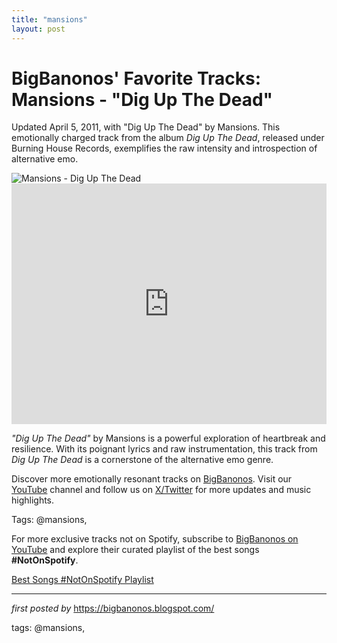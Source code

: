 ```yaml
---
title: "mansions"
layout: post
---
```

<!-- Post Title -->
<h1 >BigBanonos' Favorite Tracks: Mansions - "Dig Up The Dead"</h1> <!-- Introductory Text -->
<p >Updated April 5, 2011, with "Dig Up The Dead" by Mansions. This emotionally charged track from the album <em>Dig Up The Dead</em>, released under Burning House Records, exemplifies the raw intensity and introspection of alternative emo.</p> <!-- Featured Image -->
<div > <img src="https://www.getalternative.com/wp-content/uploads/2020/07/mansions-e1596211021819.jpeg" alt="Mansions - Dig Up The Dead" />
</div> <!-- YouTube Video Embed -->
<div > <iframe width="100%" height="385" src="https://www.youtube.com/embed/JfOeVTSZSJM" title="Dig Up the Dead" frameborder="0" allow="accelerometer; autoplay; clipboard-write; encrypted-media; gyroscope; picture-in-picture; web-share" referrerpolicy="strict-origin-when-cross-origin" allowfullscreen></iframe>
</div> <!-- Song Information -->
<div > <p><em>"Dig Up The Dead"</em> by Mansions is a powerful exploration of heartbreak and resilience. With its poignant lyrics and raw instrumentation, this track from <em>Dig Up The Dead</em> is a cornerstone of the alternative emo genre.</p>
</div> <!-- Footer Links -->
<div > <p>Discover more emotionally resonant tracks on <a href="https://bigbanonos.blogspot.com/" target="_blank">BigBanonos</a>. Visit our <a href="https://www.youtube.com/@BigBanonos" target="_blank">YouTube</a> channel and follow us on <a href="https://x.com/bigbanonos" target="_blank">X/Twitter</a> for more updates and music highlights.</p>
</div> <!-- Tags -->
<p >Tags: @mansions,</p>


<!--Subscribe and Playlist Links-->
<div>
    <p>For more exclusive tracks not on Spotify, subscribe to <a href="https://www.youtube.com/@BigBanonos" target="_blank">BigBanonos on YouTube</a> and explore their curated playlist of the best songs <strong>#NotOnSpotify</strong>.</p>
    <p><a href="https://www.youtube.com/playlist?list=PLtuNtuTatqI0kFahUCbtbfenC_ET5O_tr" target="_blank">Best Songs #NotOnSpotify Playlist<br /></a></p></div>

<hr />

<p><em>first posted by</em> <a href="https://bigbanonos.blogspot.com/" rel="noopener" target="_new">https://bigbanonos.blogspot.com/</a></p>

<p>tags: @mansions,</p>
